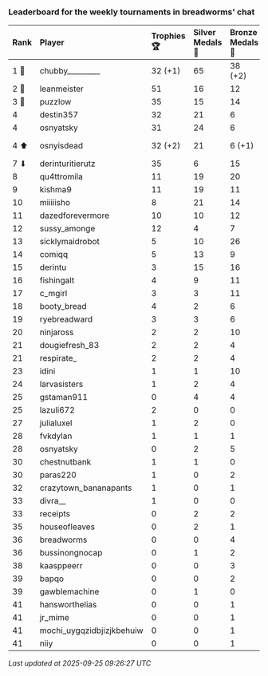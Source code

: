 ### Leaderboard for the weekly tournaments in breadworms' chat

| Rank  | Player                    | Trophies 🏆 | Silver Medals 🥈 | Bronze Medals 🥉 | Points       |
|:------|:--------------------------|:------------|:-----------------|:-----------------|:-------------|
| 1 🥇  | chubby_________           | 32 (+1)     | 65               | 38 (+2)          | 180.0 (+4.0) |
| 2 🥈  | leanmeister               | 51          | 16               | 12               | 175.0        |
| 3 🥉  | puzzlow                   | 35          | 15               | 14               | 127.0        |
| 4     | destin357                 | 32          | 21               | 6                | 120.0        |
| 4     | osnyatsky                 | 31          | 24               | 6                | 120.0        |
| 4 ⬆   | osnyisdead                | 32 (+2)     | 21               | 6 (+1)           | 120.0 (+6.5) |
| 7 ⬇   | derinturitierutz          | 35          | 6                | 15               | 118.5        |
| 8     | qu4ttromila               | 11          | 19               | 20               | 62.0         |
| 9     | kishma9                   | 11          | 19               | 11               | 57.5         |
| 10    | miiiiisho                 | 8           | 21               | 14               | 52.0         |
| 11    | dazedforevermore          | 10          | 10               | 12               | 46.0         |
| 12    | sussy_amonge              | 12          | 4                | 7                | 43.5         |
| 13    | sicklymaidrobot           | 5           | 10               | 26               | 38.0         |
| 14    | comiqq                    | 5           | 13               | 9                | 32.5         |
| 15    | derintu                   | 3           | 15               | 16               | 32.0         |
| 16    | fishingalt                | 4           | 9                | 11               | 26.5         |
| 17    | c_mgirl                   | 3           | 3                | 11               | 17.5         |
| 18    | booty_bread               | 4           | 2                | 6                | 17.0         |
| 19    | ryebreadward              | 3           | 3                | 6                | 15.0         |
| 20    | ninjaross                 | 2           | 2                | 10               | 13.0         |
| 21    | dougiefresh_83            | 2           | 2                | 4                | 10.0         |
| 21    | respirate_                | 2           | 2                | 4                | 10.0         |
| 23    | idini                     | 1           | 1                | 10               | 9.0          |
| 24    | larvasisters              | 1           | 2                | 4                | 7.0          |
| 25    | gstaman911                | 0           | 4                | 4                | 6.0          |
| 25    | lazuli672                 | 2           | 0                | 0                | 6.0          |
| 27    | julialuxel                | 1           | 2                | 0                | 5.0          |
| 28    | fvkdylan                  | 1           | 1                | 1                | 4.5          |
| 28    | osnyatsky                 | 0           | 2                | 5                | 4.5          |
| 30    | chestnutbank              | 1           | 1                | 0                | 4.0          |
| 30    | paras220                  | 1           | 0                | 2                | 4.0          |
| 32    | crazytown_bananapants     | 1           | 0                | 1                | 3.5          |
| 33    | divra__                   | 1           | 0                | 0                | 3.0          |
| 33    | receipts                  | 0           | 2                | 2                | 3.0          |
| 35    | houseofleaves             | 0           | 2                | 1                | 2.5          |
| 36    | breadworms                | 0           | 0                | 4                | 2.0          |
| 36    | bussinongnocap            | 0           | 1                | 2                | 2.0          |
| 38    | kaasppeerr                | 0           | 0                | 3                | 1.5          |
| 39    | bapqo                     | 0           | 0                | 2                | 1.0          |
| 39    | gawblemachine             | 0           | 1                | 0                | 1.0          |
| 41    | hansworthelias            | 0           | 0                | 1                | 0.5          |
| 41    | jr_mime                   | 0           | 0                | 1                | 0.5          |
| 41    | mochi_uygqzidbjizjkbehuiw | 0           | 0                | 1                | 0.5          |
| 41    | niiy                      | 0           | 0                | 1                | 0.5          |

_Last updated at 2025-09-25 09:26:27 UTC_